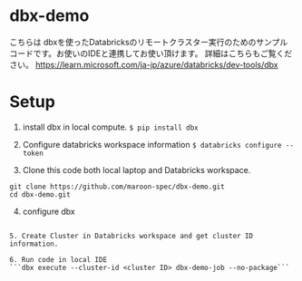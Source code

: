 # dbx-demo

こちらは dbxを使ったDatabricksのリモートクラスター実行のためのサンプルコードです。お使いのIDEと連携してお使い頂けます。
詳細はこちらもご覧ください。
https://learn.microsoft.com/ja-jp/azure/databricks/dev-tools/dbx

# Setup
1. install dbx in local compute. 
```$ pip install dbx```

2. Configure databricks workspace information
```$ databricks configure --token```

3. Clone this code both local laptop and Databricks workspace.
```
git clone https://github.com/maroon-spec/dbx-demo.git
cd dbx-demo.git
```

4. configure dbx
``` $ dbx configure

5. Create Cluster in Databricks workspace and get cluster ID information.  

6. Run code in local IDE
```dbx execute --cluster-id <cluster ID> dbx-demo-job --no-package```
